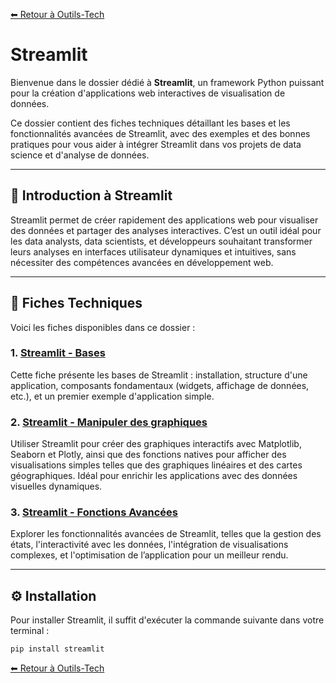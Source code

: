 [⬅ Retour à Outils-Tech](../README.md)

# Streamlit

Bienvenue dans le dossier dédié à **Streamlit**, un framework Python puissant pour la création d'applications web interactives de visualisation de données.

Ce dossier contient des fiches techniques détaillant les bases et les fonctionnalités avancées de Streamlit, avec des exemples et des bonnes pratiques pour vous aider à intégrer Streamlit dans vos projets de data science et d'analyse de données.

---

## 🚀 Introduction à Streamlit

Streamlit permet de créer rapidement des applications web pour visualiser des données et partager des analyses interactives. C’est un outil idéal pour les data analysts, data scientists, et développeurs souhaitant transformer leurs analyses en interfaces utilisateur dynamiques et intuitives, sans nécessiter des compétences avancées en développement web.

---

## 📑 Fiches Techniques

Voici les fiches disponibles dans ce dossier :

### 1. **[Streamlit - Bases](./data/streamlit_bases.md.md)**
Cette fiche présente les bases de Streamlit : installation, structure d'une application, composants fondamentaux (widgets, affichage de données, etc.), et un premier exemple d'application simple.

### 2. **[Streamlit - Manipuler des graphiques](./data/streamlit_manipuler_graphiques.md)**
Utiliser Streamlit pour créer des graphiques interactifs avec Matplotlib, Seaborn et Plotly, ainsi que des fonctions natives pour afficher des visualisations simples telles que des graphiques linéaires et des cartes géographiques. Idéal pour enrichir les applications avec des données visuelles dynamiques.

### 3. **[Streamlit - Fonctions Avancées](./data/streamlit_fonctions_avancees.md)**
Explorer les fonctionnalités avancées de Streamlit, telles que la gestion des états, l'interactivité avec les données, l'intégration de visualisations complexes, et l'optimisation de l’application pour un meilleur rendu.

---

## ⚙️ Installation

Pour installer Streamlit, il suffit d'exécuter la commande suivante dans votre terminal :

```bash
pip install streamlit
```

[⬅ Retour à Outils-Tech](../README.md)
